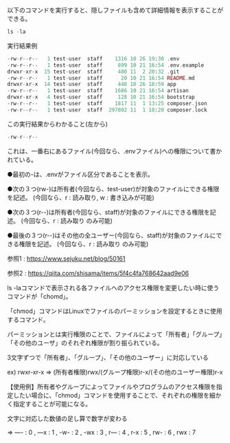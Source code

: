 以下のコマンドを実行すると、隠しファイルも含めて詳細情報を表示することができる。

```php
ls -la
```

実行結果例

```php
-rw-r--r--   1 test-user  staff    1316 10 26 19:30 .env
-rw-r--r--   1 test-user  staff     899 10 21 16:54 .env.example
drwxr-xr-x  15 test-user  staff     480 11  2 20:32 .git
-rw-r--r--   1 test-user  staff      20 10 21 16:54 README.md
drwxr-xr-x  14 test-user  staff     448 10 26 18:59 app
-rw-r--r--   1 test-user  staff    1686 10 21 16:54 artisan
drwxr-xr-x   4 test-user  staff     128 10 21 16:54 bootstrap
-rw-r--r--   1 test-user  staff    1817 11  1 13:25 composer.json
-rw-r--r--   1 test-user  staff  297802 11  1 18:20 composer.lock
```

この実行結果からわかること(左から)

```php
-rw-r--r-- 
```

これは、一番右にあるファイル(今回なら、.envファイル)への権限について書かれている。

●最初の-は、.envがファイル区分であることを表示。

●次の３つ(rw-)は所有者(今回なら、test-user)が対象のファイルにできる権限を記述。
(今回なら、r : 読み取り, w : 書き込みが可能)

●次の３つ(r--)は所有者(今回なら、staff)が対象のファイルにできる権限を記述。
(今回なら、r : 読み取り のみ可能)

●最後の３つ(r--)はその他の全ユーザー(今回なら、staff)が対象のファイルにできる権限を記述。
(今回なら、r : 読み取り のみ可能)


参照1 : https://www.sejuku.net/blog/50161

参照2 : https://qiita.com/shisama/items/5f4c4fa768642aad9e06

ls -laコマンドで表示される各ファイルへのアクセス権限を変更したい時に使うコマンドが「chomd」。

「chmod」コマンドはLinuxでファイルのパーミッションを設定するときに使用するコマンド。

パーミッションとは実行権限のことで、ファイルによって「所有者」「グループ」「その他のユーザ」のそれぞれ権限が割り振られている。

3文字ずつで「所有者」、「グループ」、「その他のユーザー」に対応している

ex) rwxr-xr-x ⇒ (所有者権限)rwx/(グループ権限)r-x/(その他のユーザー権限)r-x

【使用例】所有者やグループによってファイルやプログラムのアクセス権限を指定したい場合に、「chmod」コマンドを使用することで、それぞれの権限を細かく指定することが可能になる。

文字に対応した数値の足し算で数字が変わる

⇒  —- : 0 , —x : 1 , -w- : 2 , -wx : 3 , r— : 4 , r-x : 5 , rw- : 6 , rwx : 7
